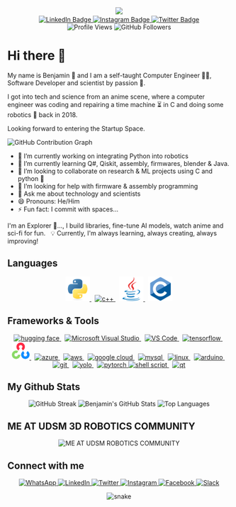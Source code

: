 <div id="header" align="center">
  <img src="https://media.giphy.com/media/M9gbBd9nbDrOTu1Mqx/giphy.gif" width="100"/>
</div>

<div id="badges" align="center">
  <a href="https://www.linkedin.com/in/benjamin-maziku-mashimba-553b06247/">
    <img src="https://img.shields.io/badge/LinkedIn-blue?style=for-the-badge&logo=linkedin&logoColor=white" alt="LinkedIn Badge"/>
  </a>
<a href="https://www.instagram.com/_b.e.nn.y_/" target="_blank">
    <img src="https://img.shields.io/badge/Instagram-E4405F?style=for-the-badge&logo=instagram&logoColor=white" alt="Instagram Badge"/>
</a>
<a href="https://x.com/maziku_ben">
    <img src="https://img.shields.io/badge/Twitter-blue?style=for-the-badge&logo=twitter&logoColor=white" alt="Twitter Badge"/>
</a>

</div>

<div align="center">
  <img src="https://komarev.com/ghpvc/?username=benny-png&style=plastic" alt="Profile Views"/>
<img src="https://img.shields.io/github/followers/benny-png?style=social&label=Followers&cacheSeconds=0" alt="GitHub Followers"/>

</div>

# Hi there 👋

My name is Benjamin 🎉 and I am a self-taught Computer Engineer 👨‍💻, Software Developer and scientist by passion 🙂.

I got into tech and science from an anime scene, where a computer engineer was coding and repairing a time machine ⏳ in C and doing some robotics 🤖 back in 2018.


Looking forward to entering the Startup Space.

![GitHub Contribution Graph](https://github-readme-activity-graph.vercel.app/graph?username=benny-png&theme=tokyo-night&hide_border=true&hide_title=false&area=true&custom_title=Total%20contribution%20graph%20in%20all%20repo)


- 🔭 I’m currently working on integrating Python into robotics
- 🌱 I’m currently learning Q#, Qiskit, assembly, firmwares, blender & Java.
- 👯 I’m looking to collaborate on research & ML projects using C and python 🐉
- 🤔 I’m looking for help with firmware & assembly programming
- 💬 Ask me about technology and scientists
- 😄 Pronouns: He/Him
- ⚡ Fun fact: I commit with spaces...

I'm an Explorer 🙂..., I build libraries, fine-tune AI models, watch anime and sci-fi for fun.
  &nbsp;
💡 Currently, I'm always learning, always creating, always improving!

## Languages 

<p align="center">
  <a href="https://www.python.org" target="_blank">
    <img src="https://raw.githubusercontent.com/devicons/devicon/master/icons/python/python-original.svg" alt="python" width="55" height="55"/>
  </a>
  &nbsp;
  <a href="https://www.cplusplus.com/" target="_blank">
    <img src="https://img.icons8.com/color/48/000000/c-plus-plus-logo.png" alt="c++" width="55" height="55"/>
  </a>
  &nbsp;
  <a href="https://www.java.com" target="_blank">
    <img src="https://raw.githubusercontent.com/devicons/devicon/master/icons/java/java-original.svg" alt="java" width="55" height="55"/>
  </a>
  &nbsp;
  <a href="https://www.cprogramming.com/" target="_blank">
    <img src="https://raw.githubusercontent.com/devicons/devicon/master/icons/c/c-original.svg" alt="c" width="55" height="55"/>
  </a>
</p>

## Frameworks & Tools

<p align="center">
  <a href="https://huggingface.co/" target="_blank">
    <img src="https://huggingface.co/front/assets/huggingface_logo-noborder.svg" alt="hugging face" width="40" height="40"/>
  </a>
 &nbsp;
  <a href="https://visualstudio.microsoft.com/" target="_blank">
    <img src="https://img.icons8.com/color/48/000000/visual-studio.png" alt="Microsoft Visual Studio"/>
  </a>
  &nbsp;
  <a href="https://code.visualstudio.com/" target="_blank">
    <img src="https://img.icons8.com/color/48/000000/visual-studio-code-2019.png" alt="VS Code"/>
  </a>
  &nbsp;
   <a href="https://www.tensorflow.org/" target="_blank">
    <img src="https://img.icons8.com/color/48/000000/tensorflow.png" alt="tensorflow"/>
  </a>
  &nbsp;
   <a href="https://opencv.org/" target="_blank">
<img src="https://github.com/devicons/devicon/blob/master/icons/opencv/opencv-original.svg" title="mpl" alt="mpl" width="40" height="40"/>
   </a>
  &nbsp;
  <a href="https://azure.microsoft.com/en-us/" target="_blank">
    <img src="https://img.icons8.com/fluency/48/azure-1.png" alt="azure"/>
  </a>
  &nbsp;
  <a href="https://aws.amazon.com/" target="_blank">
    <img src="https://img.icons8.com/color/48/000000/amazon-web-services.png" alt="aws"/>
  </a>
  &nbsp;
  <a href="https://console.cloud.google.com/" target="_blank">
    <img src="https://img.icons8.com/color/48/000000/google-cloud.png" alt="google cloud"/>
  </a>
  &nbsp;
  <a href="https://www.mysql.com/" target="_blank">
    <img src="https://img.icons8.com/fluent/50/000000/mysql-logo.png" alt="mysql"/>
  </a>
  &nbsp;
  <a href="https://www.linux.org/" target="_blank">
    <img src="https://img.icons8.com/color/48/000000/linux.png" alt="linux"/>
  </a>
  &nbsp;
  <a href="https://www.arduino.cc/" target="_blank">
    <img src="https://img.icons8.com/color/48/fff/arduino.png" alt="arduino"/>
  </a>
  &nbsp;
  <a href="https://git-scm.com/" target="_blank">
    <img src="https://img.icons8.com/color/48/fff/git.png" alt="git"/>
  </a>
  &nbsp;
    <a href="https://ultralytics.com/yolov5" target="_blank">
    <img src="https://img.icons8.com/fluency/48/000000/artificial-intelligence.png" alt="yolo"/>
  </a>
  &nbsp;
    <a href="https://pytorch.org/" target="_blank">
    <img src="https://cdn.jsdelivr.net/npm/simple-icons@v3/icons/pytorch.svg" alt="pytorch" width="40" height="40"/>
  </a>
  <a href="https://www.shellscript.sh/" target="_blank">
    <img src="https://img.icons8.com/color/48/000000/console.png" alt="shell script"/>
  </a>
  &nbsp;
  <a href="https://www.qt.io/" target="_blank">
    <img src="https://upload.wikimedia.org/wikipedia/commons/0/0b/Qt_logo_2016.svg" alt="qt" width="40" height="40"/>
  </a>
</p>



## My Github Stats

<p align="center">
  <img src="https://github-readme-streak-stats.herokuapp.com/?user=benny-png&theme=radical" alt="GitHub Streak"/>
  <img src="https://github-readme-stats.vercel.app/api?username=benny-png&show_icons=true&theme=radical" alt="Benjamin's GitHub Stats"/>
  <img src="https://github-readme-stats.vercel.app/api/top-langs/?username=benny-png&layout=compact&theme=radical" alt="Top Languages"/>
</p>

## ME AT UDSM 3D ROBOTICS COMMUNITY

<p align="center">
  <img src="https://github.com/benny-png/benny-png/blob/main/WhatsApp%20Image%202024-06-25%20at%2011.05.07%20PM.jpeg" alt="ME AT UDSM ROBOTICS COMMUNITY">
</p>

## Connect with me

<p align="center">
  <a href="https://api.whatsapp.com/send/?phone=255627156369&text&app_absent=0" target="_blank">
    <img src="https://img.icons8.com/color/48/000000/whatsapp.png" alt="WhatsApp"/>
  </a>
  <a href="https://www.linkedin.com/in/benjamin-maziku-mashimba-553b06247/" target="_blank">
    <img src="https://img.icons8.com/color/48/000000/linkedin.png" alt="LinkedIn"/>
  </a>
  <a href="https://x.com/maziku_ben" target="_blank">
    <img src="https://img.icons8.com/fluency/48/000000/twitter.png" alt="Twitter"/>
  </a>
  <a href="https://instagram.com/_b.e.nn.y_/" target="_blank">
    <img src="https://img.icons8.com/fluency/48/000000/instagram-new.png" alt="Instagram"/>
  </a>
  <a href="https://www.facebook.com/" target="_blank">
    <img src="https://img.icons8.com/fluency/48/000000/facebook-new.png" alt="Facebook"/>
  </a>
  <a href="https://join.slack.com/t/frontendmentor/shared_invite/zt-12n9c8i9i-k0VAj7WkurceDTMppk1hAw" target="_blank">
    <img src="https://img.icons8.com/color/48/000000/slack-new.png" alt="Slack"/>
  </a>
</p>

<p align="center">
 <img width="1000" src="assets/github-snake.svg" alt="snake"/>
</p>


